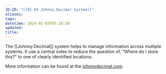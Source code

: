 ```yaml
---
JD-ID: "[[01.04 Johnny.Decimal System]]"
aliases: 
tags: 
datetime: 2024-02-03T05:18:30
updated: 
title: 
---
```

The [[Johnny.Decimal]] system helps to manage information across multiple systems. It use a central index to reduce the question of, "Where do I store this?" to one of clearly identified locations.

More information can be found at the [johnnydecimal.com](https://johnnydecimal.com).